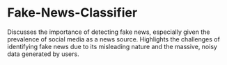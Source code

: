 # Fake-News-Classifier
Discusses the importance of detecting fake news, especially given the prevalence of social media as a news source. Highlights the challenges of identifying fake news due to its misleading nature and the massive, noisy data generated by users.
